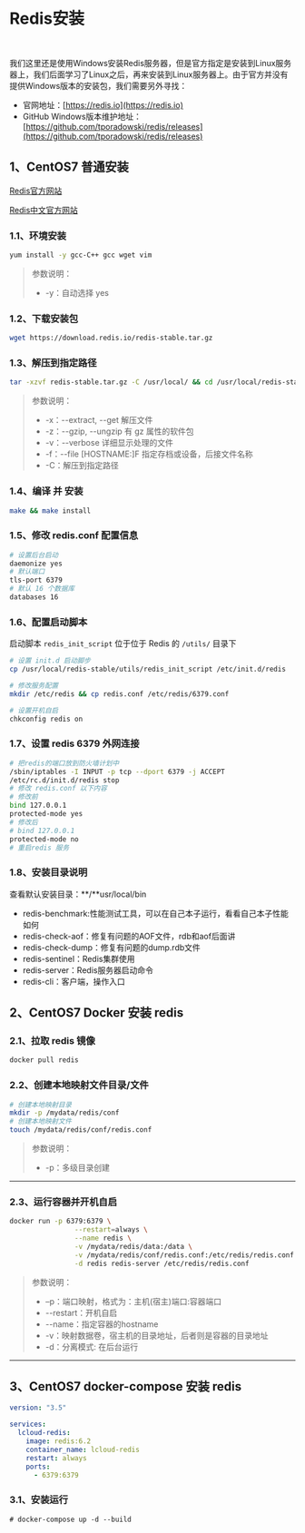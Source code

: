 # Redis安装

‍

我们这里还是使用Windows安装Redis服务器，但是官方指定是安装到Linux服务器上，我们后面学习了Linux之后，再来安装到Linux服务器上。由于官方并没有提供Windows版本的安装包，我们需要另外寻找：

* 官网地址：[https://redis.io](https://redis.io)
* GitHub Windows版本维护地址：[https://github.com/tporadowski/redis/releases](https://github.com/tporadowski/redis/releases)

## 1、CentOS7 普通安装

[Redis官方网站](https://redis.io/)

[Redis中文官方网站](http://redis.cn/)

### 1.1、环境安装

```sh
yum install -y gcc-C++ gcc wget vim
```

> 参数说明：
>
> - -y：自动选择 yes

### 1.2、下载安装包

```sh
wget https://download.redis.io/redis-stable.tar.gz
```

### 1.3、解压到指定路径

```sh
tar -xzvf redis-stable.tar.gz -C /usr/local/ && cd /usr/local/redis-stable
```

> 参数说明：
>
> - -x：--extract, --get 解压文件
> - -z：--gzip, --ungzip 有 gz 属性的软件包
> - -v：--verbose 详细显示处理的文件
> - -f：--file [HOSTNAME:]F 指定存档或设备，后接文件名称
> - -C：解压到指定路径

### 1.4、编译 并 安装

```sh
make && make install
```

### 1.5、修改 redis.conf 配置信息

```sh
# 设置后台启动
daemonize yes
# 默认端口
tls-port 6379
# 默认 16 个数据库
databases 16
```

### 1.6、配置启动脚本

启动脚本 `redis_init_script` 位于位于 Redis 的 `/utils/` 目录下

```sh
# 设置 init.d 启动脚步
cp /usr/local/redis-stable/utils/redis_init_script /etc/init.d/redis

# 修改服务配置
mkdir /etc/redis && cp redis.conf /etc/redis/6379.conf

# 设置开机自启
chkconfig redis on
```

### 1.7、设置 redis 6379 外网连接

```sh
# 把redis的端口放到防火墙计划中
/sbin/iptables -I INPUT -p tcp --dport 6379 -j ACCEPT
/etc/rc.d/init.d/redis stop
# 修改 redis.conf 以下内容
# 修改前
bind 127.0.0.1
protected-mode yes
# 修改后
# bind 127.0.0.1
protected-mode no
# 重启redis 服务
```

### 1.8、安装目录说明

查看默认安装目录：**/**usr/local/bin

- redis-benchmark:性能测试工具，可以在自己本子运行，看看自己本子性能如何
- redis-check-aof：修复有问题的AOF文件，rdb和aof后面讲
- redis-check-dump：修复有问题的dump.rdb文件
- redis-sentinel：Redis集群使用
- redis-server：Redis服务器启动命令
- redis-cli：客户端，操作入口

## 2、CentOS7 Docker 安装 redis

### 2.1、拉取 redis 镜像

```sh
docker pull redis
```

### 2.2、创建本地映射文件目录/文件

```sh
# 创建本地映射目录
mkdir -p /mydata/redis/conf
# 创建本地映射文件
touch /mydata/redis/conf/redis.conf
```

> 参数说明：
>
> - -p：多级目录创建

---

### 2.3、运行容器并开机自启

```sh
docker run -p 6379:6379 \
                --restart=always \
                --name redis \
                -v /mydata/redis/data:/data \
                -v /mydata/redis/conf/redis.conf:/etc/redis/redis.conf \
                -d redis redis-server /etc/redis/redis.conf
```

> 参数说明：
>
> - –p：端口映射，格式为：主机(宿主)端口:容器端口
> - --restart：开机自启
> - --name：指定容器的hostname
> - -v：映射数据卷，宿主机的目录地址，后者则是容器的目录地址
> - -d：分离模式: 在后台运行

---

## 3、CentOS7 docker-compose 安装 redis

```yaml
version: "3.5"

services:
  lcloud-redis:
    image: redis:6.2
    container_name: lcloud-redis
    restart: always
    ports:
      - 6379:6379
```

### 3.1、安装运行

```shell
# docker-compose up -d --build
```

‍
